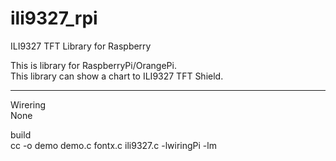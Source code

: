 # ili9327_rpi

ILI9327 TFT Library for Raspberry


This is library for RaspberryPi/OrangePi.   
This library can show a chart to ILI9327 TFT Shield.   

----

Wirering   
None   

build   
cc -o demo demo.c fontx.c ili9327.c -lwiringPi -lm   

